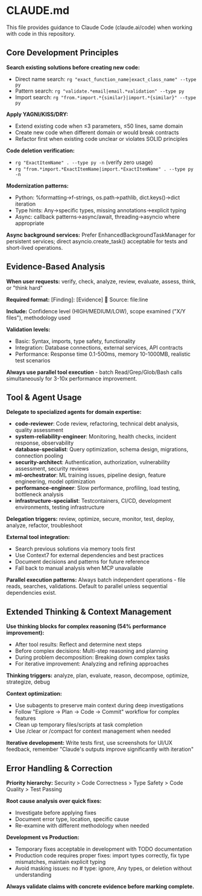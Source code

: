 # CLAUDE.md

This file provides guidance to Claude Code (claude.ai/code) when working with code in this repository.

## Core Development Principles

**Search existing solutions before creating new code:**
- Direct name search: `rg "exact_function_name|exact_class_name" --type py`
- Pattern search: `rg "validate.*email|email.*validation" --type py`
- Import search: `rg "from.*import.*{similar}|import.*{similar}" --type py`

**Apply YAGNI/KISS/DRY:**
- Extend existing code when ≤3 parameters, ≤50 lines, same domain
- Create new code when different domain or would break contracts  
- Refactor first when existing code unclear or violates SOLID principles

**Code deletion verification:**
- `rg "ExactItemName" . --type py -n` (verify zero usage)
- `rg "from.*import.*ExactItemName|import.*ExactItemName" . --type py -n`

**Modernization patterns:**
- Python: %formatting→f-strings, os.path→pathlib, dict.keys()→dict iteration
- Type hints: Any→specific types, missing annotations→explicit typing
- Async: callback patterns→async/await, threading→asyncio where appropriate

**Async background services:** Prefer EnhancedBackgroundTaskManager for persistent services; direct asyncio.create_task() acceptable for tests and short-lived operations.

## Evidence-Based Analysis

**When user requests:** verify, check, analyze, review, evaluate, assess, think, or "think hard"

**Required format:** [Finding]: [Evidence] 📍 Source: file:line

**Include:** Confidence level (HIGH/MEDIUM/LOW), scope examined ("X/Y files"), methodology used

**Validation levels:**
- Basic: Syntax, imports, type safety, functionality
- Integration: Database connections, external services, API contracts
- Performance: Response time 0.1-500ms, memory 10-1000MB, realistic test scenarios

**Always use parallel tool execution** - batch Read/Grep/Glob/Bash calls simultaneously for 3-10x performance improvement.

## Tool & Agent Usage

**Delegate to specialized agents for domain expertise:**
- **code-reviewer**: Code review, refactoring, technical debt analysis, quality assessment
- **system-reliability-engineer**: Monitoring, health checks, incident response, observability  
- **database-specialist**: Query optimization, schema design, migrations, connection pooling
- **security-architect**: Authentication, authorization, vulnerability assessment, security reviews
- **ml-orchestrator**: ML training issues, pipeline design, feature engineering, model optimization
- **performance-engineer**: Slow performance, profiling, load testing, bottleneck analysis
- **infrastructure-specialist**: Testcontainers, CI/CD, development environments, testing infrastructure

**Delegation triggers:** review, optimize, secure, monitor, test, deploy, analyze, refactor, troubleshoot

**External tool integration:**
- Search previous solutions via memory tools first
- Use Context7 for external dependencies and best practices
- Document decisions and patterns for future reference
- Fall back to manual analysis when MCP unavailable

**Parallel execution patterns:** Always batch independent operations - file reads, searches, validations. Default to parallel unless sequential dependencies exist.

## Extended Thinking & Context Management

**Use thinking blocks for complex reasoning (54% performance improvement):**
- After tool results: Reflect and determine next steps
- Before complex decisions: Multi-step reasoning and planning
- During problem decomposition: Breaking down complex tasks
- For iterative improvement: Analyzing and refining approaches

**Thinking triggers:** analyze, plan, evaluate, reason, decompose, optimize, strategize, debug

**Context optimization:**
- Use subagents to preserve main context during deep investigations
- Follow "Explore → Plan → Code → Commit" workflow for complex features
- Clean up temporary files/scripts at task completion
- Use /clear or /compact for context management when needed

**Iterative development:** Write tests first, use screenshots for UI/UX feedback, remember "Claude's outputs improve significantly with iteration"

## Error Handling & Correction

**Priority hierarchy:** Security > Code Correctness > Type Safety > Code Quality > Test Passing

**Root cause analysis over quick fixes:**
- Investigate before applying fixes
- Document error type, location, specific cause
- Re-examine with different methodology when needed

**Development vs Production:**
- Temporary fixes acceptable in development with TODO documentation
- Production code requires proper fixes: import types correctly, fix type mismatches, maintain explicit typing
- Avoid masking issues: no # type: ignore, Any types, or deletion without understanding

**Always validate claims with concrete evidence before marking complete.**